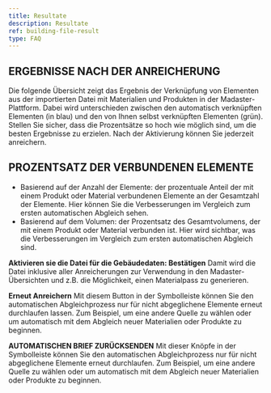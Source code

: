 ```yaml
---
title: Resultate
description: Resultate
ref: building-file-result
type: FAQ
---
```


## ERGEBNISSE NACH DER ANREICHERUNG
Die folgende Übersicht zeigt das Ergebnis der Verknüpfung von Elementen aus der importierten Datei mit Materialien und Produkten in der Madaster-Plattform. Dabei wird unterschieden zwischen den automatisch verknüpften Elementen (in blau) und den von Ihnen selbst verknüpften Elementen (grün). Stellen Sie sicher, dass die Prozentsätze so hoch wie möglich sind, um die besten Ergebnisse zu erzielen. Nach der Aktivierung können Sie jederzeit anreichern.

## PROZENTSATZ DER VERBUNDENEN ELEMENTE
- Basierend auf der Anzahl der Elemente: der prozentuale Anteil der mit einem Produkt oder Material verbundenen Elemente an der Gesamtzahl der Elemente. Hier können Sie die Verbesserungen im Vergleich zum ersten automatischen Abgleich sehen.
- Basierend auf dem Volumen: der Prozentsatz des Gesamtvolumens, der mit einem Produkt oder Material verbunden ist. Hier wird sichtbar, was die Verbesserungen im Vergleich zum ersten automatischen Abgleich sind. 

**Aktivieren sie die Datei für die Gebäudedaten: Bestätigen** 
Damit wird die Datei inklusive aller Anreicherungen zur Verwendung in den Madaster-Übersichten und z.B. die Möglichkeit, einen Materialpass zu generieren.

**Erneut Anreichern** 
Mit diesem Button in der Symbolleiste können Sie den automatischen Abgleichprozess nur für nicht abgeglichene Elemente erneut durchlaufen lassen. Zum Beispiel, um eine andere Quelle zu wählen oder um automatisch mit dem Abgleich neuer Materialien oder Produkte zu beginnen.

**AUTOMATISCHEN BRIEF ZURÜCKSENDEN** Mit dieser Knöpfe in der Symbolleiste können Sie den automatischen Abgleichprozess nur für nicht abgeglichene Elemente erneut durchlaufen. Zum Beispiel, um eine andere Quelle zu wählen oder um automatisch mit dem Abgleich neuer Materialien oder Produkte zu beginnen.
